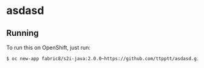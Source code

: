 # asdasd



## Running

To run this on OpenShift, just run:

```bash
$ oc new-app fabric8/s2i-java:2.0.0~https://github.com/ttpptt/asdasd.git
```
